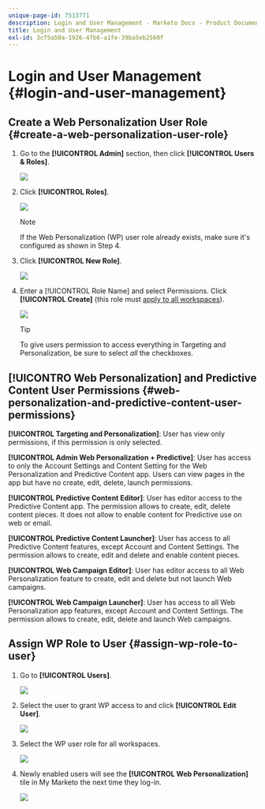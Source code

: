 ```yaml
---
unique-page-id: 7513771
description: Login and User Management - Marketo Docs - Product Documentation
title: Login and User Management
exl-id: 3cf5a50a-1926-4fb6-a1fe-39ba5eb2560f
---
```

# Login and User Management {#login-and-user-management}

## Create a Web Personalization User Role {#create-a-web-personalization-user-role}

1. Go to the **[!UICONTROL Admin]** section, then click **[!UICONTROL Users & Roles]**.

   ![](assets/image2015-4-28-19-3a50-3a49.png)

1. Click **[!UICONTROL Roles]**.

   ![](assets/image2015-4-28-19-3a57-3a58.png)

   >[!NOTE]
   >
   >If the Web Personalization (WP) user role already exists, make sure it's configured as shown in Step 4.

1. Click **[!UICONTROL New Role]**.

   ![](assets/three-1.png)

1. Enter a [!UICONTROL Role Name] and select Permissions. Click **[!UICONTROL Create]** (this role must [apply to all workspaces](/help/marketo/product-docs/administration/users-and-roles/managing-marketo-users.md)).

   ![](assets/four.png)

   >[!TIP]
   >
   >To give users permission to access everything in Targeting and Personalization, be sure to select _all_ the checkboxes.

## [!UICONTRO Web Personalization] and Predictive Content User Permissions {#web-personalization-and-predictive-content-user-permissions}

**[!UICONTROL Targeting and Personalization]**: User has view only permissions, if this permission is only selected.

**[!UICONTROL Admin Web Personalization + Predictive]**: User has access to only the Account Settings and Content Setting for the Web Personalization and Predictive Content app. Users can view pages in the app but have no create, edit, delete, launch permissions.

**[!UICONTROL Predictive Content Editor]**: User has editor access to the Predictive Content app. The permission allows to create, edit, delete content pieces. It does not allow to enable content for Predictive use on web or email.

**[!UICONTROL Predictive Content Launcher]**: User has access to all Predictive Content features, except Account and Content Settings. The permission allows to create, edit and delete and enable content pieces.

**[!UICONTROL Web Campaign Editor]**: User has editor access to all Web Personalization feature to create, edit and delete but not launch Web campaigns.

**[!UICONTROL Web Campaign Launcher]**: User has access to all Web Personalization app features, except Account and Content Settings. The permission allows to create, edit, delete and launch Web campaigns.

## Assign WP Role to User {#assign-wp-role-to-user}

1. Go to **[!UICONTROL Users]**.

   ![](assets/image2015-4-29-11-3a31-3a3.png)

1. Select the user to grant WP access to and click **[!UICONTROL Edit User]**.

   ![](assets/image2015-4-29-11-3a38-3a46.png)

1. Select the WP user role for all workspaces.

   ![](assets/seven.png)

1. Newly enabled users will see the **[!UICONTROL Web Personalization]** tile in My Marketo the next time they log-in.

   ![](assets/eight.png)

